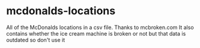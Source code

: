 # mcdonalds-locations
All of the McDonalds locations in a csv file. Thanks to mcbroken.com
It also contains whether the ice cream machine is broken or not but that data is outdated so don't use it
